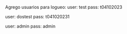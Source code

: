 Agrego usuarios para logueo:
user: test
pass: t04102023

user: dostest
pass: t041020231

user: admin
pass: admin
